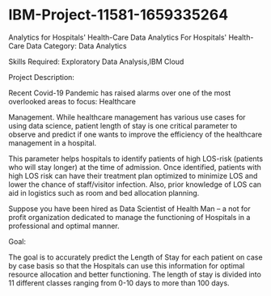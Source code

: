 # IBM-Project-11581-1659335264
Analytics for Hospitals' Health-Care Data
Analytics For Hospitals' Health-Care Data
Category: Data Analytics

Skills Required:
Exploratory Data Analysis,IBM Cloud

Project Description:

Recent Covid-19 Pandemic has raised alarms over one of the most overlooked areas to focus: Healthcare


Management. While healthcare management has various use cases for using data science, patient length of stay is one critical parameter to observe and predict if one wants to improve the efficiency of the healthcare management in a hospital.


This parameter  helps hospitals to identify patients of high LOS-risk (patients who will stay longer) at the time of admission. Once identified, patients with high LOS risk can have their treatment plan optimized to minimize LOS and lower the chance of staff/visitor infection. Also, prior knowledge of LOS can aid in logistics such as room and bed allocation planning.


Suppose you have been hired as Data Scientist of Health Man – a not for profit organization dedicated to manage the functioning of Hospitals in a professional and optimal manner.


Goal:

 

The goal is to accurately predict the Length of Stay for each patient on case by case basis so that the Hospitals can use this information for optimal resource allocation and better functioning. The length of stay is divided into 11 different classes ranging from 0-10 days to more than 100 days.

 










